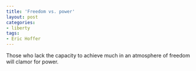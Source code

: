 ```yaml
---
title: 'Freedom vs. power'
layout: post
categories:
- liberty
tags:
- Eric Hoffer
---
```


Those who lack the capacity to achieve much in an atmosphere of freedom will clamor for power.